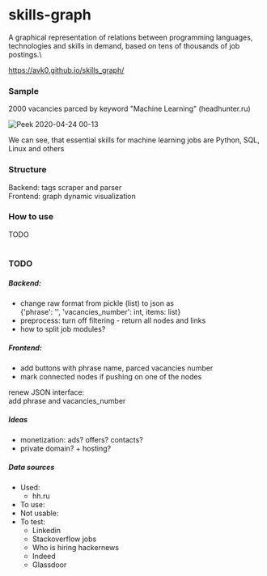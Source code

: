 # skills-graph 
  A graphical representation of relations between programming languages, technologies and skills in demand, based on tens of thousands of job postings.\
  
https://avk0.github.io/skills_graph/

### Sample
2000 vacancies parced by keyword "Machine Learning" (headhunter.ru)

![Peek 2020-04-24 00-13](https://user-images.githubusercontent.com/47819971/80150148-846a5e80-85c0-11ea-82cc-cff6aef4900c.gif)

We can see, that essential skills for machine learning jobs are Python, SQL, Linux and others

### Structure
  Backend: tags scraper and parser\
  Frontend: graph dynamic visualization 
  
### How to use
TODO

#
### TODO
##### Backend:
* change raw format from pickle (list) to json as \
{'phrase': '', 'vacancies_number': int, items: list}
* preprocess: turn off filtering - return all nodes and links
* how to split job modules?

##### Frontend:
* add buttons with phrase name, parced vacancies number
* mark connected nodes if pushing on one of the nodes

renew JSON interface:\
add phrase and vacancies_number

##### Ideas
* monetization: ads? offers? contacts?
* private domain? + hosting?

##### Data sources
* Used:
  * hh.ru
* To use:
* Not usable:
* To test:
  * Linkedin
  * Stackoverflow jobs
  * Who is hiring hackernews
  * Indeed
  * Glassdoor
